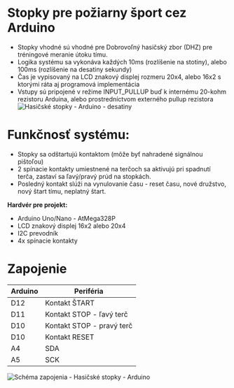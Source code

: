 # Stopky pre požiarny šport cez Arduino
* Stopky vhodné sú vhodné pre Dobrovoľný hasičský zbor (DHZ) pre tréningové meranie útoku tímu.
* Logika systému sa vykonáva každých 10ms (rozlíšenie na stotiny), alebo 100ms (rozlíšenie na desatiny sekundy)
* Čas je vypisovaný na LCD znakový displej rozmeru 20x4, alebo 16x2 s ktorými ráta aj programová implementácia
* Vstupy sú pripojené v režime INPUT_PULLUP buď k internému 20-kohm rezistoru Arduina, alebo prostredníctvom externého pullup rezistora
![Hasičské stopky - Arduino - desatiny](https://i.imgur.com/Ciz66ft.jpg)
# Funkčnosť systému:
* Stopky sa odštartujú kontaktom (môže byť nahradené signálnou pištoľou)
* 2 spínacie kontakty umiestnené na terčoch sa aktivujú pri spadnutí terča, zastaví sa ľavý/pravý prúd na stopkách.
* Posledný kontakt slúži na vynulovanie času - reset času, nové družstvo, nový štart tímu, neplatný štart.

**Hardvér pre projekt:**
* Arduino Uno/Nano - AtMega328P
* LCD znakový displej 16x2 alebo 20x4
* I2C prevodník
* 4x spínacie kontakty
# Zapojenie
Arduino | Periféria
------------ | -------------
D12 | Kontakt ŠTART
D11 | Kontakt STOP - ľavý terč
D10 | Kontakt STOP - pravý terč
D10 | Kontakt RESET
A4 | SDA
A5 | SCK
![Schéma zapojenia - Hasičské stopky - Arduino](https://i.imgur.com/GbU5zPK.png)
